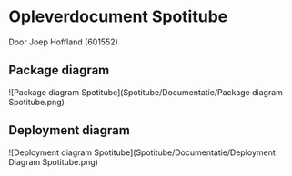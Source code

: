 # Opleverdocument Spotitube
Door Joep Hoffland (601552)

## Package diagram
![Package diagram Spotitube](Spotitube/Documentatie/Package diagram Spotitube.png)

## Deployment diagram
![Deployment diagram Spotitube](Spotitube/Documentatie/Deployment Diagram Spotitube.png)
